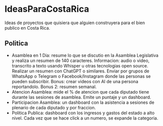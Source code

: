 # IdeasParaCostaRica
Ideas de proyectos que quisiera que alguien construyera para el bien publico en Costa Rica.

## Politica
- Asamblea en 1 Dia: resume lo que se discutio en la Asamblea Legislativa y realiza un resumen de 140 caracteres. Informacion: audio o video, transcrito a texto usando Whisper u otras tecnologias open source. Realizar un resumen con ChatGPT o similares. Enviar por grupos de WhatsApp o Telegram o Facebook/Instagram donde las personas se pueden subscribir. Bonus: crear videos con  AI de una persona reportandolo. Bonus 2: resumen semanal. 
- Atencion Asamblea: mide el % de atencion que cada diputado tiene durante las sesiones de asamblea. Emite un puntaje y un dashboard.
- Participacion Asamblea: un dashboard con la asistencia a sesiones de plenario de cada diputado y por fraccion.
- Politica Publica: dashboard con los ingresos y gastos del estado a alto nivel. Cada vez que se hace click a un numero, se expande la categoria.

  
